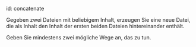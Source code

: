id: concatenate

Gegeben zwei Dateien mit beliebigem Inhalt, erzeugen Sie eine neue Datei, die als Inhalt den Inhalt der ersten beiden Dateien hintereinander enthält.

Geben Sie mindestens zwei mögliche Wege an, das zu tun.
